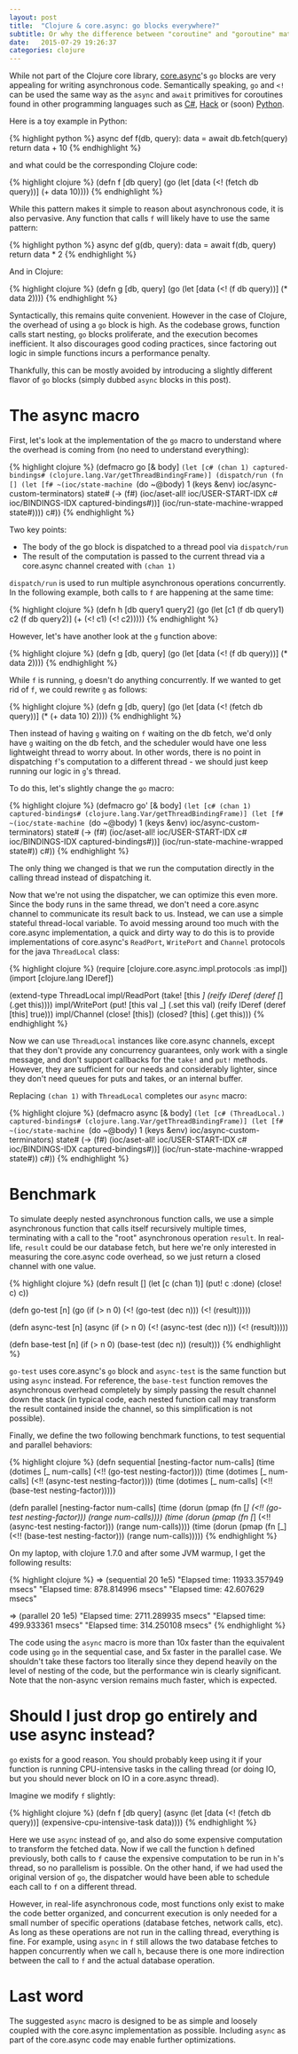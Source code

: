 ```yaml
---
layout: post
title:  "Clojure & core.async: go blocks everywhere?"
subtitle: Or why the difference between "coroutine" and "goroutine" matters.
date:   2015-07-29 19:26:37
categories: clojure
---
```


While not part of the Clojure core library, [core.async][core-async]'s `go` blocks are very appealing for writing asynchronous code. Semantically speaking, `go` and `<!` can be used the same way as the `async` and `await` primitives for coroutines found in other programming languages such as [C#][c-sharp], [Hack][hack] or (soon) [Python][python].

Here is a toy example in Python:

{% highlight python %}
async def f(db, query):
    data = await db.fetch(query)
    return data + 10
{% endhighlight %}

and what could be the corresponding Clojure code:

{% highlight clojure %}
(defn f [db query]
  (go (let [data (<! (fetch db query))]
        (+ data 10))))
{% endhighlight %}

While this pattern makes it simple to reason about asynchronous code, it is also pervasive. Any function that calls `f` will likely have to use the same pattern:

{% highlight python %}
async def g(db, query):
    data = await f(db, query)
    return data * 2
{% endhighlight %}

And in Clojure:

{% highlight clojure %}
(defn g [db, query]
  (go (let [data (<! (f db query))]
        (* data 2))))
{% endhighlight %}

Syntactically, this remains quite convenient. However in the case of Clojure, the overhead of using a `go` block is high. As the codebase grows, function calls start nesting, `go` blocks proliferate, and the execution becomes inefficient. It also discourages good coding practices, since factoring out logic in simple functions incurs a performance penalty.

Thankfully, this can be mostly avoided by introducing a slightly different flavor of `go` blocks (simply dubbed `async` blocks in this post).

# The async macro

First, let's look at the implementation of the `go` macro to understand where the overhead is coming from (no need to understand everything):

{% highlight clojure %}
(defmacro go
  [& body]
  `(let [c# (chan 1)
         captured-bindings# (clojure.lang.Var/getThreadBindingFrame)]
     (dispatch/run
      (fn []
        (let [f# ~(ioc/state-machine `(do ~@body) 1 (keys &env) ioc/async-custom-terminators)
              state# (-> (f#)
                         (ioc/aset-all! ioc/USER-START-IDX c#
                                        ioc/BINDINGS-IDX captured-bindings#))]
          (ioc/run-state-machine-wrapped state#))))
     c#))
{% endhighlight %}

Two key points:

* The body of the go block is dispatched to a thread pool via `dispatch/run`
* The result of the computation is passed to the current thread via a core.async channel created with `(chan 1)`

`dispatch/run` is used to run multiple asynchronous operations concurrently. In the following example, both calls to `f` are happening at the same time:

{% highlight clojure %}
(defn h [db query1 query2]
  (go (let [c1 (f db query1)
            c2 (f db query2)]
        (+ (<! c1) (<! c2)))))
{% endhighlight %}

However, let's have another look at the `g` function above:

{% highlight clojure %}
(defn g [db, query]
  (go (let [data (<! (f db query))]
        (* data 2))))
{% endhighlight %}

While `f` is running, `g` doesn't do anything concurrently. If we wanted to get rid of `f`, we could rewrite `g` as follows:

{% highlight clojure %}
(defn g [db, query]
  (go (let [data (<! (fetch db query))]
        (* (+ data 10) 2))))
{% endhighlight %}

Then instead of having `g` waiting on `f` waiting on the db fetch, we'd only have `g` waiting on the db fetch, and the scheduler would have one less lightweight thread to worry about. In other words, there is no point in dispatching `f`'s computation to a different thread - we should just keep running our logic in `g`'s thread.

To do this, let's slightly change the `go` macro:

{% highlight clojure %}
(defmacro go'
  [& body]
  `(let [c# (chan 1)
         captured-bindings# (clojure.lang.Var/getThreadBindingFrame)]
     (let [f# ~(ioc/state-machine `(do ~@body) 1 (keys &env) ioc/async-custom-terminators)
          state# (-> (f#)
                     (ioc/aset-all! ioc/USER-START-IDX c#
                                    ioc/BINDINGS-IDX captured-bindings#))]
       (ioc/run-state-machine-wrapped state#))
     c#))
{% endhighlight %}

The only thing we changed is that we run the computation directly in the calling thread instead of dispatching it.

Now that we're not using the dispatcher, we can optimize this even more. Since the body runs in the same thread, we don't need a core.async channel to communicate its result back to us. Instead, we can use a simple stateful thread-local variable. To avoid messing around too much with the core.async implementation, a quick and dirty way to do this is to provide implementations of core.async's `ReadPort`, `WritePort` and `Channel` protocols for the java `ThreadLocal` class:

{% highlight clojure %}
(require [clojure.core.async.impl.protocols :as impl])
(import [clojure.lang IDeref])

(extend-type ThreadLocal
  impl/ReadPort
  (take! [this _]
    (reify IDeref
      (deref [_] (.get this))))
  impl/WritePort
  (put! [this val _]
    (.set this val)
    (reify IDeref
      (deref [this] true)))
  impl/Channel
  (close! [this])
  (closed? [this] (.get this)))
{% endhighlight %}

Now we can use `ThreadLocal` instances like core.async channels, except that they don't provide any concurrency guarantees, only work with a single message, and don't support callbacks for the `take!` and `put!` methods. However, they are sufficient for our needs and considerably lighter, since they don't need queues for puts and takes, or an internal buffer.

Replacing `(chan 1)` with `ThreadLocal` completes our `async` macro:

{% highlight clojure %}
(defmacro async
  [& body]
  `(let [c# (ThreadLocal.)
         captured-bindings# (clojure.lang.Var/getThreadBindingFrame)]
     (let [f# ~(ioc/state-machine `(do ~@body) 1 (keys &env) ioc/async-custom-terminators)
          state# (-> (f#)
                     (ioc/aset-all! ioc/USER-START-IDX c#
                                    ioc/BINDINGS-IDX captured-bindings#))]
       (ioc/run-state-machine-wrapped state#))
     c#))
{% endhighlight %}

# Benchmark

To simulate deeply nested asynchronous function calls, we use a simple asynchronous function that calls itself recursively multiple times, terminating with a call to the "root" asynchronous operation `result`. In real-life, `result` could be our database fetch, but here we're only interested in measuring the core.async code overhead, so we just return a closed channel with one value.

{% highlight clojure %}
(defn result []
  (let [c (chan 1)]
    (put! c :done)
    (close! c)
    c))

(defn go-test [n]
  (go (if (> n 0)
        (<! (go-test (dec n)))
        (<! (result)))))

(defn async-test [n]
  (async (if (> n 0)
           (<! (async-test (dec n)))
           (<! (result)))))

(defn base-test [n]
  (if (> n 0)
    (base-test (dec n))
    (result)))
{% endhighlight %}

`go-test` uses core.async's `go` block and `async-test` is the same function but using `async` instead. For reference, the `base-test` function removes the asynchronous overhead completely by simply passing the result channel down the stack (in typical code, each nested function call may transform the result contained inside the channel, so this simplification is not possible).

Finally, we define the two following benchmark functions, to test sequential and parallel behaviors:

{% highlight clojure %}
(defn sequential [nesting-factor num-calls]
  (time (dotimes [_ num-calls] (<!! (go-test nesting-factor))))
  (time (dotimes [_ num-calls] (<!! (async-test nesting-factor))))
  (time (dotimes [_ num-calls] (<!! (base-test nesting-factor)))))

(defn parallel [nesting-factor num-calls]
  (time (dorun (pmap (fn [_] (<!! (go-test nesting-factor))) (range num-calls))))
  (time (dorun (pmap (fn [_] (<!! (async-test nesting-factor))) (range num-calls))))
  (time (dorun (pmap (fn [_] (<!! (base-test nesting-factor))) (range num-calls)))))
{% endhighlight %}

On my laptop, with clojure 1.7.0 and after some JVM warmup, I get the following results:

{% highlight clojure %}
=> (sequential 20 1e5)
"Elapsed time: 11933.357949 msecs"
"Elapsed time: 878.814996 msecs"
"Elapsed time: 42.607629 msecs"

=> (parallel 20 1e5)
"Elapsed time: 2711.289935 msecs"
"Elapsed time: 499.933361 msecs"
"Elapsed time: 314.250108 msecs"
{% endhighlight %}

The code using the `async` macro is more than 10x faster than the equivalent code using `go` in the sequential case, and 5x faster in the parallel case. We shouldn't take these factors too literally since they depend heavily on the level of nesting of the code, but the performance win is clearly significant. Note that the non-async version remains much faster, which is expected.

# Should I just drop go entirely and use async instead?

`go` exists for a good reason. You should probably keep using it if your function is running CPU-intensive tasks in the calling thread (or doing IO, but you should never block on IO in a core.async thread).

Imagine we modify `f` slightly:

{% highlight clojure %}
(defn f [db query]
  (async (let [data (<! (fetch db query))]
           (expensive-cpu-intensive-task data))))
{% endhighlight %}

Here we use `async` instead of `go`, and also do some expensive computation to transform the fetched data. Now if we call the function `h` defined previously, both calls to `f` cause the expensive computation to be run in `h`'s thread, so no parallelism is possible. On the other hand, if we had used the original version of `go`, the dispatcher would have been able to schedule each call to `f` on a different thread.

However, in real-life asynchronous code, most functions only exist to make the code better organized, and concurrent execution is only needed for a small number of specific operations (database fetches, network calls, etc). As long as these operations are not run in the calling thread, everything is fine. For example, using `async` in `f` still allows the two database fetches to happen concurrently when we call `h`, because there is one more indirection between the call to `f` and the actual database operation.

# Last word

The suggested `async` macro is designed to be as simple and loosely coupled with the core.async implementation as possible. Including `async` as part of the core.async code may enable further optimizations.


[core-async]:  https://github.com/clojure/core.async
[c-sharp]:     https://msdn.microsoft.com/en-us/library/hh191443.aspx
[hack]:        http://docs.hhvm.com/manual/en/hack.async.php
[python]:      https://www.python.org/dev/peps/pep-0492/
